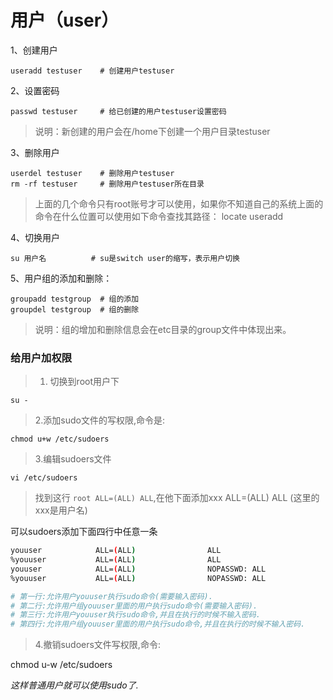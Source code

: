 # 用户（user）

1、创建用户

	useradd testuser 	# 创建用户testuser

2、设置密码

	passwd testuser 	# 给已创建的用户testuser设置密码

> 说明：新创建的用户会在/home下创建一个用户目录testuser

3、删除用户

	userdel testuser 	# 删除用户testuser
	rm -rf testuser 	# 删除用户testuser所在目录

> 上面的几个命令只有root账号才可以使用，如果你不知道自己的系统上面的命令在什么位置可以使用如下命令查找其路径：
	locate useradd

4、切换用户

	su 用户名			# su是switch user的缩写，表示用户切换

5、用户组的添加和删除：

	groupadd testgroup 	# 组的添加
	groupdel testgroup 	# 组的删除

> 说明：组的增加和删除信息会在etc目录的group文件中体现出来。


### 给用户加权限

> 1. 切换到root用户下

	su - 

> 2.添加sudo文件的写权限,命令是:

	chmod u+w /etc/sudoers

> 3.编辑sudoers文件

	vi /etc/sudoers

> 找到这行 `root ALL=(ALL) ALL`,在他下面添加xxx ALL=(ALL) ALL (这里的xxx是用户名)

可以sudoers添加下面四行中任意一条

```bash
youuser            ALL=(ALL)                ALL
%youuser           ALL=(ALL)                ALL
youuser            ALL=(ALL)                NOPASSWD: ALL
%youuser           ALL=(ALL)                NOPASSWD: ALL

# 第一行:允许用户youuser执行sudo命令(需要输入密码).
# 第二行:允许用户组youuser里面的用户执行sudo命令(需要输入密码).
# 第三行:允许用户youuser执行sudo命令,并且在执行的时候不输入密码.
# 第四行:允许用户组youuser里面的用户执行sudo命令,并且在执行的时候不输入密码.
```

> 4.撤销sudoers文件写权限,命令:

chmod u-w /etc/sudoers

_这样普通用户就可以使用sudo了._